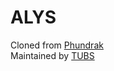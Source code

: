 # ALYS
Cloned from [Phundrak](https://labs.phundrak.com/phundrak/ALYS)  
Maintained by [TUBS](https://tubs.wtf)